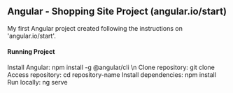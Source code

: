 ## Angular - Shopping Site Project (angular.io/start)

My first Angular project created following the instructions on 'angular.io/start'. 

#### Running Project
Install Angular: npm install -g @angular/cli \n
Clone repository: git clone
Access repository: cd repository-name
Install dependencies: npm install
Run locally: ng serve